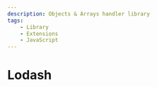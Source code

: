 ```yaml
---
description: Objects & Arrays handler library
tags:
    - Library
    - Extensions
    - JavaScript
---
```


# Lodash
